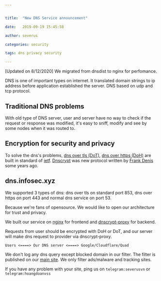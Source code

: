 ```yaml
---


title:  "New DNS Service announcement"

date:   2019-09-19 15:45:58

author: severus

categories: security

tags: dns privacy security

---
```


[Updated on 8/12/2020] We migrated from dnsdist to nginx for perfomance.

DNS is one of important types on internet. It translated domain strings to ip address before application established the server. DNS based on udp and tcp protocol.

## Traditional DNS problems
With old type of DNS server, user and server have no way to check if the request or response was modified, it's easy to sniff, modify and see by some nodes when it was routed to.

## Encryption for security and privacy
To solve the dns's problems, [dns over tls (DoT)](https://tools.ietf.org/html/rfc7858), [dns over https (DoH)](https://tools.ietf.org/html/rfc8484) are built in standard of [ietf](https://ietf.org/). [Dnscrypt](https://dnscrypt.info/) was new protocol written by [Frank Denis](https://github.com/jedisct1) some years ago.

## dns.infosec.xyz
We supported 3 types of dns: dns over tls on standard port 853, dns over https on port 443 and normal dns service on port 53.

Because we're fans of opensource. We would like to open our architecture for trust and privacy.

We built our service on [nginx](https://nginx.org) for frontend and [dnscrypt-proxy](https://github.com/DNSCrypt/dnscrypt-proxy) for backend.

Requests from user should be encrypted with DoH or DoT, and our server will make dns request to provider via dnscrypt-proxy.

`Users <====> Our DNS server <====> Google/Cloudflare/Quad`

We don't log any dns query except blocked domain in our filter. The filter is published on our [main site](https://infosec.xyz/domains-blacklist.conf). We only filter ads/malware and tracking sites.

If you have any problem with your site, ping us on `telegram:severusvn` or `telegram:hoangdoanvss`
